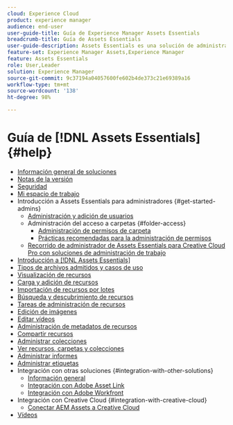 ```yaml
---
cloud: Experience Cloud
product: experience manager
audience: end-user
user-guide-title: Guía de Experience Manager Assets Essentials
breadcrumb-title: Guía de Assets Essentials
user-guide-description: Assets Essentials es una solución de administración de recursos ligera que funciona desde otras aplicaciones de Experience Cloud.
feature-set: Experience Manager Assets,Experience Manager
feature: Assets Essentials
role: User,Leader
solution: Experience Manager
source-git-commit: 9c37194a04057600fe602b4de373c21e69389a16
workflow-type: tm+mt
source-wordcount: '138'
ht-degree: 98%

---
```



# Guía de [!DNL Assets Essentials] {#help}

+ [Información general de soluciones](introduction.md)
+ [Notas de la versión](release-notes.md)
+ [Seguridad](security-overview.md)
+ [Mi espacio de trabajo](my-workspace.md)
+ Introducción a Assets Essentials para administradores {#get-started-admins}
   + [Administración y adición de usuarios](deploy-administer.md)
   + Administración del acceso a carpetas {#folder-access}
      + [Administración de permisos de carpeta](manage-permissions.md)
      + [Prácticas recomendadas para la administración de permisos](permission-management-best-practices.md)
   + [Recorrido de administrador de Assets Essentials para Creative Cloud Pro con soluciones de administración de trabajo](assets-essentials-cc-pro-work-management-admin-journey.md)
+ [Introducción a [!DNL Assets Essentials]](get-started.md)
+ [Tipos de archivos admitidos y casos de uso](supported-file-formats.md)
+ [Visualización de recursos](navigate-view.md)
+ [Carga y adición de recursos](add-delete.md)
+ [Importación de recursos por lotes](bulk-import-assets-view.md)
+ [Búsqueda y descubrimiento de recursos](search.md)
+ [Tareas de administración de recursos](manage-organize.md)
+ [Edición de imágenes](edit-images.md)
+ [Editar vídeos](edit-videos.md)
+ [Administración de metadatos de recursos](metadata.md)
+ [Compartir recursos](share-links-for-assets.md)
+ [Administrar colecciones](manage-collections.md)
+ [Ver recursos, carpetas y colecciones](manage-notifications.md)
+ [Administrar informes](manage-reports.md)
+ [Administrar etiquetas](tagging-management.md)
+ Integración con otras soluciones {#integration-with-other-solutions}
   + [Información general](integration.md)
   + [Integración con Adobe Asset Link](integrate-with-creative-cloud.md)
   + [Integración con Adobe Workfront](integrate-with-workfront.md)
+ Integración con Creative Cloud {#integration-with-creative-cloud}
   + [Conectar AEM Assets a Creative Cloud](connect-assets-with-creative-cloud.md)
+ [Vídeos](https://experienceleague.adobe.com/docs/experience-manager-learn/assets-essentials/overview.html?lang=es)
